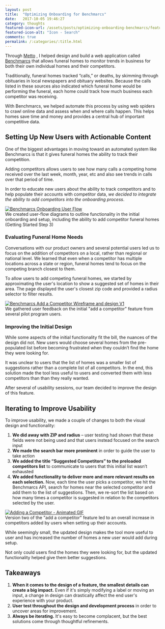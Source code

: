 ```yaml
---
layout: post
title:  "Optimizing Onboarding for Benchmarcs"
date:   2017-10-05 19:46:27
category: thoughts
featured-icon-url: /assets/posts/optimizing-onboarding-benchmarcs/featured-icon-search-and-add.png
featured-icon-alt: "Icon - Search"
comments: true
permalink: /:categories/:title.html
---
```


Through <a href="http://metto.co/" target="_blank" class="link--text-in-p">Metto</a> , I helped design and build a web application called <a href="http://benchmarcs.com/" target="_blank" class="link--text-in-p">Benchmarcs</a> that allows funeral homes to monitor trends in business for both their own individual homes and their competitors.

Traditionally, funeral homes tracked “calls,” or deaths, by skimming through obituaries in local newspapers and obituary websites. Because the calls listed in these sources also indicated which funeral home would be performing the funeral, each home could track how much business each competitor was receiving.

With Benchmarcs, we helped automate this process by using web spiders to crawl online data and assess when and where calls happen. This helps homes save time and money and provides a central hub of important competitive data.

## Setting Up New Users with Actionable Content

One of the biggest advantages in moving toward an automated system like Benchmarcs is that it gives funeral homes the ability to track their competition.

Adding competitors allows users to see how many calls a competing home received over the last week, month, year, etc and also see trends in calls over that period of time.

In order to educate new users about the ability to track competitors and to help populate their accounts with competitor data, *we decided to integrate the ability to add competitors into the onboarding process*.

<div class="pop-out-image__container">
	<a href="{{ site.url }}/assets/zapier/images/benchmarcs-onboarding-v3.png" target="_blank" class="">
		<div class="pop-out-image">
			<img class="" src="{{ site.url }}/assets/zapier/images/benchmarcs-onboarding-v3.png" alt="Benchmarcs Onboarding User Flow">
		</div>
	</a>
	<span class="img-caption">We created user-flow diagrams to outline functionality in the initial onboarding and setup, including the ability to add competitor funeral homes (Getting Started Step 3)</span>
</div>

### Evaluating Funeral Home Needs
Conversations with our product owners and several potential users led us to focus on the addition of competitors on a local, rather than regional or national level. We learned that even when a competitor has multiple locations across a state or region, funeral homes tend to focus on the competing branch closest to them.

To allow users to add competing funeral homes, we started by approximating the user's location to show a suggested set of homes in their area. The page displayed the user's closest zip code and provided a radius selector to filter results.

<div class="pop-out-image__container">
	<a href="{{ site.url }}/assets/zapier/images/benchmarcs-add-competitors-v1.png" target="_blank" class="">
		<div class="pop-out-image">
			<img class="" src="{{ site.url }}/assets/zapier/images/benchmarcs-add-competitors-v1.png" alt="Benchmarcs Add a Competitor Wireframe and design V1">
		</div>
	</a>
	<span class="img-caption">
		We gathered user feedback on the initial "add a competitor" feature from several pilot program users.
	</span>
</div>


### Improving the Initial Design

While some aspects of the initial functionality fit the bill, the nuances of the design did not. New users would choose several homes from the pre-populated list before becoming frustrated when they couldn’t find the home they were looking for.

It was unclear to users that the list of homes was a smaller list of suggestions rather than a complete list of all competitors. In the end, this solution made the tool less useful to users and converted them with less competitors than than they really wanted.

After several of usability sessions, our team decided to improve the design of this feature.

## Iterating to Improve Usability

To improve usability, we made a couple of changes to both the visual design and functionality:

1. **We did away with ZIP and radius** – user testing had shown that these fields were not being used and that users instead focused on the search input
2. **We made the search bar more prominent** in order to guide the user to take action
3. **We added the title “Suggested Competitors” to the preloaded competitors list** to communicate to users that this initial list wasn’t exhausted
4. **We added functionality to deliver more and more relevant results on each selection.** Now, each time the user picks a competitor, we hit the Benchmarcs API, search for homes near the selected competitor and add them to the list of suggestions. Then, we  re-sort the list based on how many times a competitor is suggested in relation to the competitors selected by the user.

<div class="pop-out-image__container">
	<a href="{{ site.url }}/assets/zapier/images/benchmarcs-interaction.gif" target="_blank" class="">
		<div class="pop-out-image">
			<img class="" src="{{ site.url }}/assets/zapier/images/benchmarcs-interaction.gif" alt="Adding a Competitor - Animated GIF">
		</div>
	</a>
	<span class="img-caption">
		Version two of the "add a competitor" feature led to an overall increase in competitors added by users when setting up their accounts.
	</span>
</div>

While seemingly small, the updated design makes the tool more useful to user and has increased the number of homes a new user would add during setup.

Not only could users find the homes they were looking for, but the updated functionality helped give them better suggestions.


## Takeaways

1. **When it comes to the design of a feature, the smallest details can create a big impact.** Even if it's simply modifying a label or moving an input, a change in design can drastically affect the end user's experience with your product.
2. **User test throughout the design and development process** in order to uncover areas for improvement.
3. **Always be iterating.** It's easy to become complacent, but the best solutions come through thoughtful refinements.


